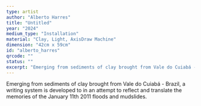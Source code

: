 ```yaml
---
type: artist
author: "Alberto Harres"
title: "Untitled"
year: "2024"
medium_type: "Installation"
material: "Clay, Light, AxisDraw Machine"
dimension: "42cm x 59cm"
id: "alberto_harres"
qrcode: ""
status: ""
excerpt: "Emerging from sediments of clay brought from Vale do Cuiabá - Brazil, a writing system is developed to in an attempt to reflect and translate the memories of the January 11th 2011 floods and mudslides."
---
```

Emerging from sediments of clay brought from Vale do Cuiabá - Brazil, a writing system is developed to in an attempt to reflect and translate the memories of the January 11th 2011 floods and mudslides.
